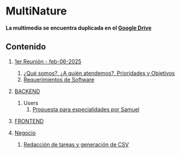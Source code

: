 # MultiNature

**La multimedia se encuentra duplicada en el [Google Drive](https://drive.google.com/drive/folders/1cwJvfCM1wVJkn_u9QfFUjZUTU_ccIsdU?hl=es)**

## Contenido

1. [1er Reunión - feb-06-2025](1.%201er%20Reunion%20-%20feb-06-2025/README.md)
   1. [¿Qué somos?, ¿A quién atendemos?, Prioridades y Objetivos](1.%201er%20Reunion%20-%20feb-06-2025/nosotros/nosotros.md)
   2. [Requerimientos de Software](https://docs.google.com/document/d/1RmOMpKeZ9XW2bLhkbv60YhoURoQoVh6NG7p35GC2HfY/edit?tab=t.0#heading=h.ch0ua7wmgt2e)
  
2. [BACKEND](./2.%20BACKEND/README.md)
   1. Users
      1. [Propuesta para especialidades por Samuel](2.%20BACKEND/2.1.%20Users/propuestaParaEspecialidadesPorSamuel.md)

3. [FRONTEND](./3.%20FRONTEND/README.md)

4. [Negocio](./4.%20Negocio/README.md)
   1. [Redacción de tareas y generación de CSV](./4.%20Negocio/RedaccionDeTareas.md)
   

